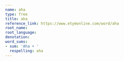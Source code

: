 ```yaml
---
name: aha
type: free
title: aha
reference_link: https://www.etymonline.com/word/aha
root_name: 
root_language: 
denotation: 
word_sums:
- sum: 'Aha + '
  respelling: aha
---
```

